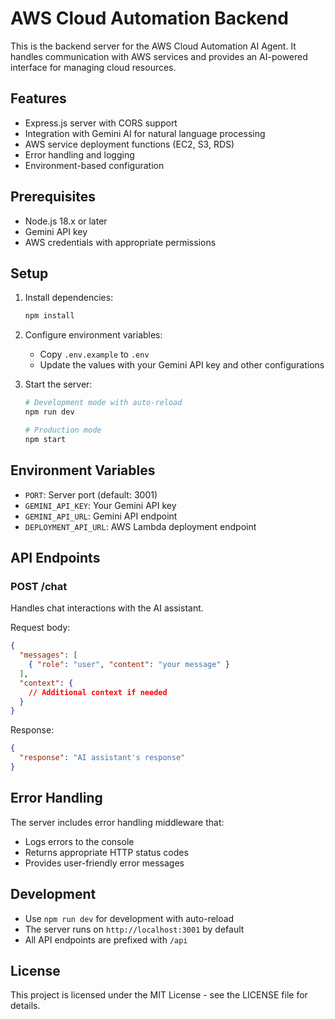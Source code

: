 # AWS Cloud Automation Backend

This is the backend server for the AWS Cloud Automation AI Agent. It handles communication with AWS services and provides an AI-powered interface for managing cloud resources.

## Features

- Express.js server with CORS support
- Integration with Gemini AI for natural language processing
- AWS service deployment functions (EC2, S3, RDS)
- Error handling and logging
- Environment-based configuration

## Prerequisites

- Node.js 18.x or later
- Gemini API key
- AWS credentials with appropriate permissions

## Setup

1. Install dependencies:
   ```bash
   npm install
   ```

2. Configure environment variables:
   - Copy `.env.example` to `.env`
   - Update the values with your Gemini API key and other configurations

3. Start the server:
   ```bash
   # Development mode with auto-reload
   npm run dev

   # Production mode
   npm start
   ```

## Environment Variables

- `PORT`: Server port (default: 3001)
- `GEMINI_API_KEY`: Your Gemini API key
- `GEMINI_API_URL`: Gemini API endpoint
- `DEPLOYMENT_API_URL`: AWS Lambda deployment endpoint

## API Endpoints

### POST /chat
Handles chat interactions with the AI assistant.

Request body:
```json
{
  "messages": [
    { "role": "user", "content": "your message" }
  ],
  "context": {
    // Additional context if needed
  }
}
```

Response:
```json
{
  "response": "AI assistant's response"
}
```

## Error Handling

The server includes error handling middleware that:
- Logs errors to the console
- Returns appropriate HTTP status codes
- Provides user-friendly error messages

## Development

- Use `npm run dev` for development with auto-reload
- The server runs on `http://localhost:3001` by default
- All API endpoints are prefixed with `/api`

## License

This project is licensed under the MIT License - see the LICENSE file for details. 
